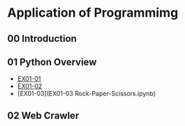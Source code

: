 # Application of Programmimg

## 00 Introduction

## 01 Python Overview

- [EX01-01](EX01_01_加法器.ipynb)
- [EX01-02](EX01_02_BMI_計算.ipynb)
- [EX01-03](EX01-03 Rock-Paper-Scissors.ipynb)
  
## 02 Web Crawler
